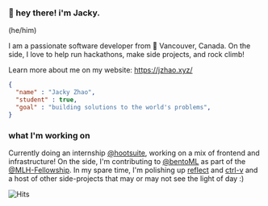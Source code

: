 ### :wave: hey there! i'm Jacky.
(he/him)

I am a passionate software developer from :pushpin: Vancouver, Canada. On the side, I love to help run hackathons, make side projects, and rock climb!

Learn more about me on my website: https://jzhao.xyz/

```json
{
  "name" : "Jacky Zhao",
  "student" : true,
  "goal" : "building solutions to the world's problems",
}
```

### what I'm working on
Currently doing an internship [@hootsuite](http://hootsuite.com/), working on a mix of frontend and infrastructure! On the side, I'm contributing to [@bentoML](https://github.com/bentoml/BentoML) as part of the [@MLH-Fellowship](https://fellowship.mlh.io/). In my spare time, I'm polishing up [reflect](https://github.com/getreflect) and [ctrl-v](https://github.com/jackyzha0/ctrl-v) and a host of other side-projects that may or may not see the light of day :)

![Hits](https://hitcounter.pythonanywhere.com/count/tag.svg?url=https%3A%2F%2Fgithub.com%2Fjackyzha0)
